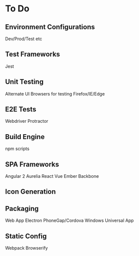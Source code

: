 # To Do

## Environment Configurations
Dev/Prod/Test etc

## Test Frameworks
Jest

## Unit Testing
Alternate UI Browsers for testing Firefox/IE/Edge

## E2E Tests
Webdriver
Protractor

## Build Engine
npm scripts

## SPA Frameworks
Angular 2
Aurelia
React
Vue
Ember
Backbone

## Icon Generation

## Packaging
Web App
Electron
PhoneGap/Cordova
Windows Universal App

## Static Config
Webpack
Browserify
